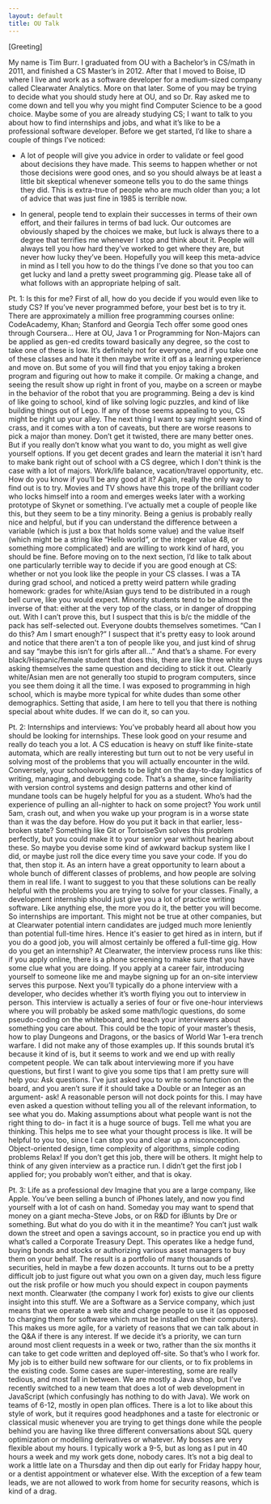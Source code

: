 ```yaml
---
layout: default
title: OU Talk
---
```

[Greeting] 

My name is Tim Burr. I graduated from OU with a Bachelor’s in CS/math in 2011, and finished a CS Master’s in 2012. After that I moved to Boise, ID where I live and work as a software developer for a medium-sized company called Clearwater Analytics. More on that later.
Some of you may be trying to decide what you should study here at OU, and so Dr. Ray asked me to come down and tell you why you might find Computer Science to be a good choice. Maybe some of you are already studying CS; I want to talk to you about how to find internships and jobs, and what it’s like to be a professional software developer.
Before we get started, I’d like to share a couple of things I’ve noticed:

* A lot of people will give you advice in order to validate or feel good about decisions they have made. This seems to happen whether or not those decisions were good ones, and so you should always be at least a little bit skeptical whenever someone tells you to do the same things they did. This is extra-true of people who are much older than you; a lot of advice that was just fine in 1985 is terrible now.

* In general, people tend to explain their successes in terms of their own effort, and their failures in terms of bad luck. Our outcomes are obviously shaped by the choices we make, but luck is always there to a degree that terrifies me whenever I stop and think about it. People will always tell you how hard they’ve worked to get where they are, but never how lucky they’ve been.
Hopefully you will keep this meta-advice in mind as I tell you how to do the things I’ve done so that you too can get lucky and land a pretty sweet programming gig. Please take all of what follows with an appropriate helping of salt. 

Pt. 1: Is this for me?
First of all, how do you decide if you would even like to study CS? If you’ve never programmed before, your best bet is to try it. There are approximately a million free programming courses online: CodeAcademy, Khan; Stanford and Georgia Tech offer some good ones through Coursera… Here at OU, Java 1 or Programming for Non-Majors can be applied as gen-ed credits toward basically any degree, so the cost to take one of these is low. It’s definitely not for everyone, and if you take one of these classes and hate it then maybe write it off as a learning experience and move on. But some of you will find that you enjoy taking a broken program and figuring out how to make it compile. Or making a change, and seeing the result show up right in front of you, maybe on a screen or maybe in the behavior of the robot that you are programming. Being a dev  is kind of like going to school, kind of like solving logic puzzles, and kind of like building things out of Lego. If any of those seems appealing to you, CS might be right up your alley.
The next thing I want to say might seem kind of crass, and it comes with a ton of caveats, but there are worse reasons to pick a major than money. Don’t get it twisted, there are many better ones. But if you really don’t know what you want to do, you might as well give yourself options. If you get decent grades and learn the material it isn't hard to make bank right out of school with a CS degree, which I don't think is the case with a lot of majors.		Work/life balance, vacation/travel opportunity, etc.
How do you know if you’ll be any good at it? Again, really the only way to find out is to try. Movies and TV shows have this trope of the brilliant coder who locks himself into a room and emerges weeks later with a working prototype of Skynet or something. I’ve actually met a couple of people like this, but they seem to be a tiny minority. Being a genius is probably really nice and helpful, but if you can understand the difference between a variable (which is just a box that holds some value) and the value itself (which might be a string like “Hello world”, or the integer value 48, or something more complicated) and are willing to work kind of hard, you should be fine.
Before moving on to the next section, I’d like to talk about one particularly terrible way to decide if you are good enough at CS: whether or not you look like the people in your CS classes. I was a TA during grad school, and noticed a pretty weird pattern while grading homework: grades for white/Asian guys tend to be distributed in a rough bell curve, like you would expect. Minority students tend to be almost the inverse of that: either at the very top of the class, or in danger of dropping out. With I can’t prove this, but I suspect that this is b/c the middle of the pack has self-selected out. Everyone doubts themselves sometimes. “Can I do this? Am I smart enough?” I suspect that it's pretty easy to look around and notice that there aren't a ton of people like you, and just kind of shrug and say “maybe this isn’t for girls after all…” And that’s a shame. For every black/Hispanic/female student that does this, there are like three white guys asking themselves the same question and deciding to stick it out. Clearly white/Asian men are not generally too stupid to program computers, since you see them doing it all the time. 
I was exposed to programming in high school, which is maybe more typical for white dudes than some other demographics. Setting that aside, I am here to tell you that there is nothing special about white dudes. If we can do it, so can you.

Pt. 2: Internships and interviews:
You’ve probably heard all about how you should be looking for internships. These look good on your resume and really do teach you a lot. A CS education is heavy on stuff like finite-state automata, which are really interesting but turn out to not be very useful in solving most of the problems that you will actually encounter in the wild. Conversely, your schoolwork tends to be light on the day-to-day logistics of writing, managing, and debugging code. That’s a shame, since familiarity with version control systems and design patterns and other kind of mundane tools can be hugely helpful for you as a student. Who’s had the experience of pulling an all-nighter to hack on some project? You work until 5am, crash out, and when you wake up your program is in a worse state than it was the day before. How do you put it back in that earlier, less-broken state? Something like Git or TortoiseSvn solves this problem perfectly, but you could make it to your senior year without hearing about these. So maybe you devise some kind of awkward backup system like I did, or maybe just roll the dice every time you save your code. If you do that, then stop it. As an intern have a great opportunity to learn about a whole bunch of different classes of problems, and how people are solving them in real life. I want to suggest to you that these solutions can be really helpful with the problems you are trying to solve for your classes. Finally, a development internship should just give you a lot of practice writing software. Like anything else, the more you do it, the better you will become.
So internships are important. This might not be true at other companies, but at Clearwater potential intern candidates are judged much more leniently than potential full-time hires. Hence it's easier to get hired as in intern, but if you do a good job, you will almost certainly be offered a full-time gig. How do you get an internship? At Clearwater, the interview process runs like this: if you apply online, there is a phone screening to make sure that you have some clue what you are doing. If you apply at a career fair, introducing yourself to someone like me and maybe signing up for an on-site interview serves this purpose. Next you’ll typically do a phone interview with a developer, who decides whether it’s worth flying you out to interview in person.
This interview is actually a series of four or five one-hour interviews where you will probably be asked some math/logic questions, do some pseudo-coding on the whiteboard, and teach your interviewers about something you care about. This could be the topic of your master’s thesis, how to play Dungeons and Dragons, or the basics of World War 1-era trench warfare. I did not make any of those examples up. If this sounds brutal it’s because it kind of is, but it seems to work and we end up with really competent  people. 
We can talk about interviewing more if you have questions, but first I want to give you some tips that I am pretty sure will help you:
Ask questions. I’ve just asked you to write some function on the board, and you aren’t sure if it should take a Double or an Integer as an argument- ask! A reasonable person will not dock points for this. I may have even asked a question without telling you all of the relevant information, to see what you do. Making assumptions about what people want is not the right thing to do- in fact it is a huge source of bugs.
Tell me what you are thinking. This helps me to see what your thought process is like. It will be helpful to you too, since I can stop you and clear up a misconception. 
Object-oriented design, time complexity of algorithms, simple coding problems
Relax! If you don’t get this job, there will be others. It might help to think of any given interview as a practice run. I didn’t get the first job I applied for; you probably won’t either, and that is okay. 

Pt. 3: Life as a professional dev
Imagine that you are a large company, like Apple. You’ve been selling a bunch of iPhones lately, and now you find yourself with a lot of cash on hand. Someday you may want to spend that money on a giant mecha-Steve Jobs, or on R&D for iBlunts by Dre or something. But what do you do with it in the meantime? You can’t just walk down the street and open a savings account, so in practice you end up with what’s called a Corporate Treasury Dept. This operates like a hedge fund, buying bonds and stocks or authorizing various asset managers to buy them on your behalf. The result is a portfolio of many thousands of securities, held in maybe a few dozen accounts. It turns out to be a pretty difficult job to just figure out what you own on a given day, much less figure out the risk profile or how much you should expect in coupon payments next month.
Clearwater (the company I work for) exists to give our clients insight into this stuff. We are a Software as a Service company, which just means that we operate a web site and charge people to use it (as opposed to charging them for software which must be installed on their computers). This makes us more agile, for a variety of reasons that we can talk about in the Q&A if there is any interest. If we decide it’s a priority, we can turn around most client requests in a week or two, rather than the six months it can take to get code written and deployed off-site.
So that’s who I work for. My job is to either build new software for our clients, or to fix problems in the existing code. Some cases are super-interesting, some are really tedious, and most fall in between. We are mostly a Java shop, but I’ve recently switched to a new team that does a lot of web development in JavaScript (which confusingly has nothing to do with Java). We work on teams of 6-12, mostly in open plan offices. There is a lot to like about this style of work, but it requires good headphones and a taste for electronic or classical music whenever you are trying to get things done while the people behind you are having like three different conversations about SQL query optimization or modelling derivatives or whatever. My bosses are very flexible about my hours. I typically work a 9-5, but as long as I put in 40 hours a week and my work gets done, nobody cares. It’s not a big deal to work a little late on a Thursday and then dip out early for Friday happy hour, or a dentist appointment or whatever else. With the exception of a few team leads, we are not allowed to work from home for security reasons, which is kind of a drag.
